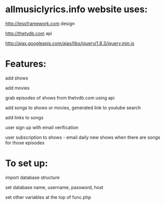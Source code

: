 allmusiclyrics.info website uses:
==============
http://lessframework.com design

http://thetvdb.com api

http://ajax.googleapis.com/ajax/libs/jquery/1.8.3/jquery.min.js

Features:
===========
add shows

add movies

grab episodes of shows from thetvdb.com using api

add songs to shows or movies, generated link to youtube search

add links to songs

user sign up with email verification 

user subscription to shows - email daily new shows when there are songs for those episodes

To set up:
==========
import database structure

set database name, username, password, host

set other variables at the top of func.php
